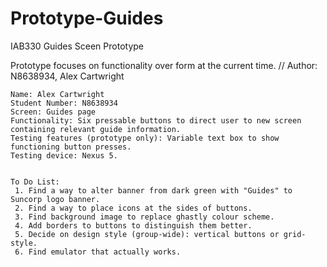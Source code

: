 # Prototype-Guides
IAB330 Guides Sceen Prototype

Prototype focuses on functionality over form at the current time.
    // Author: N8638934, Alex Cartwright
    
    Name: Alex Cartwright
    Student Number: N8638934
    Screen: Guides page
    Functionality: Six pressable buttons to direct user to new screen containing relevant guide information.
    Testing features (prototype only): Variable text box to show functioning button presses.
    Testing device: Nexus 5.


    To Do List:
     1. Find a way to alter banner from dark green with "Guides" to Suncorp logo banner.
     2. Find a way to place icons at the sides of buttons.
     3. Find background image to replace ghastly colour scheme.
     4. Add borders to buttons to distinguish them better.
     5. Decide on design style (group-wide): vertical buttons or grid-style.
     6. Find emulator that actually works.

